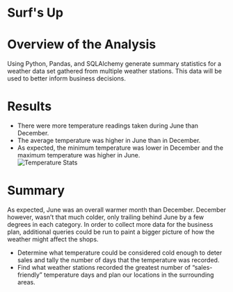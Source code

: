 # Surf's Up

# Overview of the Analysis
Using Python, Pandas, and SQLAlchemy generate summary statistics for a weather data set gathered from multiple weather stations. This data will be used to better inform business decisions. 

# Results
-	There were more temperature readings taken during June than December. 
-	The average temperature was higher in June than in December.
-	As expected, the minimum temperature was lower in December and the maximum temperature was higher in June. <br>
![Temperature Stats](link)

# Summary 
As expected, June was an overall warmer month than December. December however, wasn’t that much colder, only trailing behind June by a few degrees in each category. 
In order to collect more data for the business plan, additional queries could be run to paint a bigger picture of how the weather might affect the shops.
-	Determine what temperature could be considered cold enough to deter sales and tally the number of days that the temperature was recorded.
-	Find what weather stations recorded the greatest number of “sales-friendly” temperature days and plan our locations in the surrounding areas.

